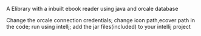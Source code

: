 A Elibrary with a inbuilt ebook reader using java and orcale database

Change the orcale connection credentials; 
change icon path,ecover path in the code; 
run using intellj;
add the jar files(included) to your intellij project 
